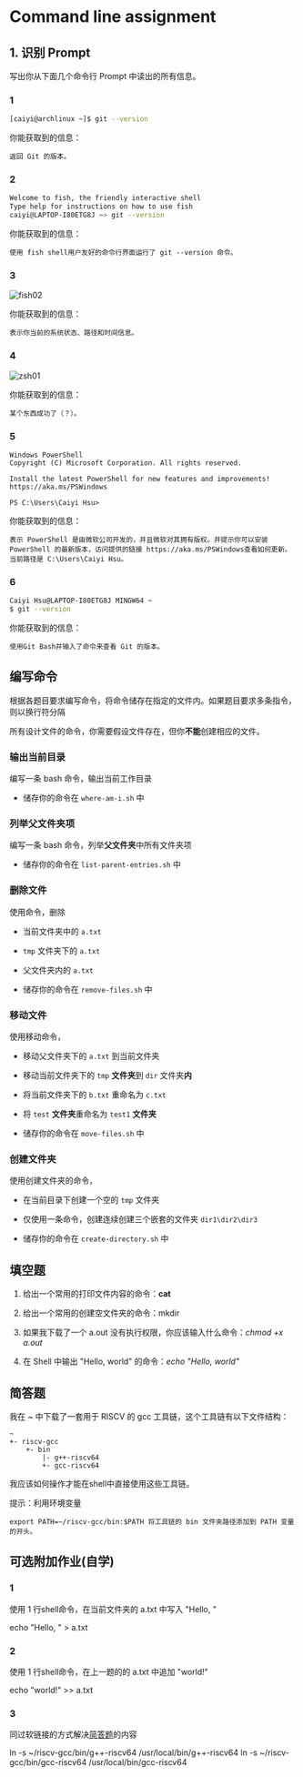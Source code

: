# Command line assignment

## 1. 识别 Prompt

写出你从下面几个命令行 Prompt 中读出的所有信息。

### 1

```bash
[caiyi@archlinux ~]$ git --version
```

你能获取到的信息：

```
返回 Git 的版本。
```

### 2

```bash
Welcome to fish, the friendly interactive shell
Type help for instructions on how to use fish
caiyi@LAPTOP-I80ETG8J ~> git --version
```

你能获取到的信息：

```
使用 fish shell用户友好的命令行界面运行了 git --version 命令。
```

### 3

![fish02](./assets/fish-prompt.png)

你能获取到的信息：

```
表示你当前的系统状态、路径和时间信息。
```

### 4

![zsh01](./assets/zsh-prompt.png)

你能获取到的信息：

```
某个东西成功了（？）。
```

### 5

```ascii
Windows PowerShell
Copyright (C) Microsoft Corporation. All rights reserved.

Install the latest PowerShell for new features and improvements! https://aka.ms/PSWindows

PS C:\Users\Caiyi Hsu>
```

你能获取到的信息：

```
表示 PowerShell 是由微软公司开发的，并且微软对其拥有版权。并提示你可以安装 PowerShell 的最新版本，访问提供的链接 https://aka.ms/PSWindows查看如何更新。当前路径是 C:\Users\Caiyi Hsu。
```

### 6

```bash
Caiyi Hsu@LAPTOP-I80ETG8J MINGW64 ~
$ git --version
```

你能获取到的信息：

```
使用Git Bash并输入了命令来查看 Git 的版本。
```

## 编写命令

根据各题目要求编写命令，将命令储存在指定的文件内。如果题目要求多条指令，则以换行符分隔

所有设计文件的命令，你需要假设文件存在，但你**不能**创建相应的文件。

### 输出当前目录

编写一条 bash 命令，输出当前工作目录

- 储存你的命令在 `where-am-i.sh` 中

### 列举父文件夹项

编写一条 bash 命令，列举**父文件夹**中所有文件夹项

- 储存你的命令在 `list-parent-entries.sh` 中

### 删除文件

使用命令，删除

- 当前文件夹中的 `a.txt`
- `tmp` 文件夹下的 `a.txt`
- 父文件夹内的 `a.txt`

- 储存你的命令在 `remove-files.sh` 中

### 移动文件

使用移动命令，

- 移动父文件夹下的 `a.txt` 到当前文件夹
- 移动当前文件夹下的 `tmp` **文件夹**到 `dir` 文件夹**内**
- 将当前文件夹下的 `b.txt` 重命名为 `c.txt`
- 将 `test` **文件夹**重命名为 `test1` **文件夹**

- 储存你的命令在 `move-files.sh` 中

### 创建文件夹

使用创建文件夹的命令，

- 在当前目录下创建一个空的 `tmp` 文件夹
- 仅使用一条命令，创建连续创建三个嵌套的文件夹 `dir1\dir2\dir3`

- 储存你的命令在 `create-directory.sh` 中

## 填空题

1. 给出一个常用的打印文件内容的命令：__cat__

2. 给出一个常用的创建空文件夹的命令：mkdir

3. 如果我下载了一个 a.out 没有执行权限，你应该输入什么命令：_chmod +x a.out_

4. 在 Shell 中输出 "Hello, world" 的命令：_echo "Hello, world"_

## 简答题

我在 ~ 中下载了一套用于 RISCV 的 gcc 工具链，这个工具链有以下文件结构：

```
~
+- riscv-gcc
    +- bin
        |- g++-riscv64
        +- gcc-riscv64
```

我应该如何操作才能在shell中直接使用这些工具链。

提示：利用环境变量

```
export PATH=~/riscv-gcc/bin:$PATH 将工具链的 bin 文件夹路径添加到 PATH 变量的开头。
```

## 可选附加作业(自学)

### 1

使用 1 行shell命令，在当前文件夹的 a.txt 中写入 "Hello, "

echo "Hello, " > a.txt

### 2

使用 1 行shell命令，在上一题的的 a.txt 中追加 "world!"

echo "world!" >> a.txt

### 3

同过软链接的方式解决[简答题](#简答题)的内容

ln -s ~/riscv-gcc/bin/g++-riscv64 /usr/local/bin/g++-riscv64
ln -s ~/riscv-gcc/bin/gcc-riscv64 /usr/local/bin/gcc-riscv64
